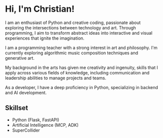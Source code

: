 # Hi, I'm Christian!

I am an enthusiast of Python and creative coding, passionate about exploring the intersections between technology and art. Through programming, I aim to transform abstract ideas into interactive and visual experiences that ignite the imagination. 

I am a programming teacher with a strong interest in art and philosophy. I'm currently exploring algorithmic music composition techniques and generative art.

My background in the arts has given me creativity and ingenuity, skills that I apply across various fields of knowledge, including communication and leadership abilities to manage projects and teams.

As a developer, I have a deep proficiency in Python, specializing in backend and AI development.


## Skillset
  - Python (Flask, FastAPI)
  - Artificial Intelligence (MCP, ADK)
  - SuperCollider
